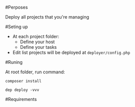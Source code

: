 #Perposes

Deploy all projects that you're managing

#Seting up

- At each project folder:
    - Define your host
    - Define your tasks
- Edit list projects will be deployed at `deployer/config.php`

#Runing

At root folder, run command:
```shell
composer install
```

```shell
dep deploy -vvv
```

#Requirements
